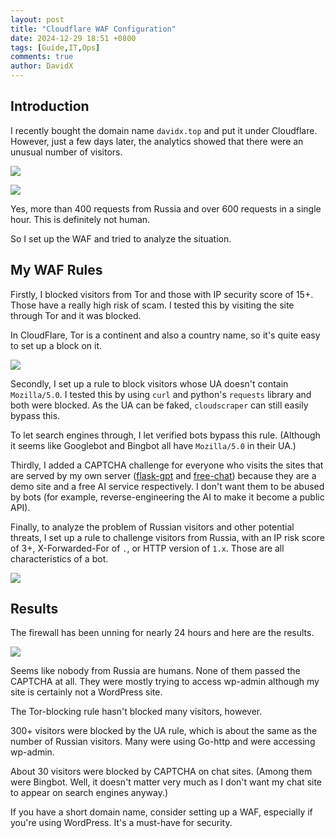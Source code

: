 ```yaml
---
layout: post
title: "Cloudflare WAF Configuration"
date: 2024-12-29 18:51 +0800
tags: [Guide,IT,Ops]
comments: true
author: DavidX
---
```

## Introduction

I recently bought the domain name `davidx.top` and put it under Cloudflare. However, just a few days later, the analytics showed that there were an unusual number of visitors.

![](https://blog.davidx.top/images/pic2024122901.jpg)


![](https://blog.davidx.top/images/pic2024122905.jpg)

Yes, more than 400 requests from Russia and over 600 requests in a single hour. This is definitely not human.

So I set up the WAF and tried to analyze the situation.

## My WAF Rules

Firstly, I blocked visitors from Tor and those with IP security score of 15+. Those have a really high risk of scam. I tested this by visiting the site through Tor and it was blocked.

In CloudFlare, Tor is a continent and also a country name, so it's quite easy to set up a block on it.

![](https://blog.davidx.top/images/pic2024122902.jpg)

Secondly, I set up a rule to block visitors whose UA doesn't contain `Mozilla/5.0`. I tested this by using `curl` and python's `requests` library and both were blocked. As the UA can be faked, `cloudscraper` can still easily bypass this.

To let search engines through, I let verified bots bypass this rule. (Although it seems like Googlebot and Bingbot all have `Mozilla/5.0` in their UA.)

Thirdly, I added a CAPTCHA challenge for everyone who visits the sites that are served by my own server ([flask-gpt](https://chat.davidx.top) and [free-chat](https://free-chat.davidx.top)) because they are a demo site and a free AI service respectively. I don't want them to be abused by bots (for example, reverse-engineering the AI to make it become a public API).

Finally, to analyze the problem of Russian visitors and other potential threats, I set up a rule to challenge visitors from Russia, with an IP risk score of 3+, X-Forwarded-For of `.`, or HTTP version of `1.x`. Those are all characteristics of a bot.

![](https://blog.davidx.top/images/pic2024122903.jpg)

## Results

The firewall has been unning for nearly 24 hours and here are the results.

![](https://blog.davidx.top/images/pic2024122904.jpg)

Seems like nobody from Russia are humans. None of them passed the CAPTCHA at all. They were mostly trying to access wp-admin although my site is certainly not a WordPress site.

The Tor-blocking rule hasn't blocked many visitors, however.

300+ visitors were blocked by the UA rule, which is about the same as the number of Russian visitors. Many were using Go-http and were accessing wp-admin.

About 30 visitors were blocked by CAPTCHA on chat sites. (Among them were Bingbot. Well, it doesn't matter very much as I don't want my chat site to appear on search engines anyway.)

If you have a short domain name, consider setting up a WAF, especially if you're using WordPress. It's a must-have for security.